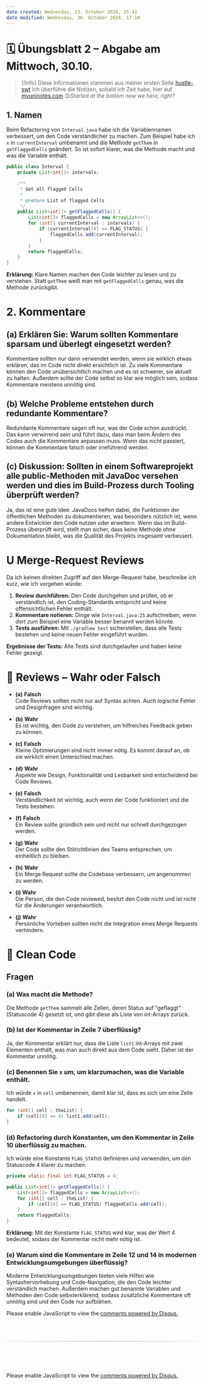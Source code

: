 ```yaml
---
date created: Wednesday, 23. October 2024, 15:41
date modified: Wednesday, 30. October 2024, 17:10
---
```


# 🗓 Übungsblatt 2 – Abgabe am Mittwoch, 30.10.

> [!info] Diese Informationen stammen aus meiner ersten Seite [hustle-swt](https://hustle-swt.vercel.app/) Ich überführe die Notizen, sobald ich Zeit habe, hier auf [myuninotes.com](https://myuninotes.com/) 😊*Started at the bottom now we here, right?*

## 1. Namen

Beim Refactoring von `Interval.java` habe ich die Variablennamen verbessert, um den Code verständlicher zu machen. Zum Beispiel habe ich `x` in `currentInterval` umbenannt und die Methode `getThem` in `getFlaggedCells` geändert. So ist sofort klarer, was die Methode macht und was die Variable enthält.

```java
public class Interval {
    private List<int[]> intervals;

    /**
     * Get all flagged Cells
     *
     * @return List of flagged Cells
     */
    public List<int[]> getFlaggedCells() {
        List<int[]> flaggedCells = new ArrayList<>();
        for (int[] currentInterval : intervals) {
            if (currentInterval[0] == FLAG_STATUS) {
                flaggedCells.add(currentInterval);
            }
        }
        return flaggedCells;
    }
}
```

**Erklärung:** Klare Namen machen den Code leichter zu lesen und zu verstehen. Statt `getThem` weiß man mit `getFlaggedCells` genau, was die Methode zurückgibt.

# 2. Kommentare

## (a) Erklären Sie: Warum sollten Kommentare sparsam und überlegt eingesetzt werden?

Kommentare sollten nur dann verwendet werden, wenn sie wirklich etwas erklären, das im Code nicht direkt ersichtlich ist. Zu viele Kommentare können den Code unübersichtlich machen und es ist schwerer, sie aktuell zu halten. Außerdem sollte der Code selbst so klar wie möglich sein, sodass Kommentare meistens unnötig sind.

## (b) Welche Probleme entstehen durch redundante Kommentare?

Redundante Kommentare sagen oft nur, was der Code schon ausdrückt. Das kann verwirrend sein und führt dazu, dass man beim Ändern des Codes auch die Kommentare anpassen muss. Wenn das nicht passiert, können die Kommentare falsch oder irreführend werden.

## (c) Diskussion: Sollten in einem Softwareprojekt **alle public-Methoden mit JavaDoc** versehen werden und dies im Build-Prozess durch Tooling überprüft werden?

Ja, das ist eine gute Idee. JavaDocs helfen dabei, die Funktionen der öffentlichen Methoden zu dokumentieren, was besonders nützlich ist, wenn andere Entwickler den Code nutzen oder erweitern. Wenn das im Build-Prozess überprüft wird, stellt man sicher, dass keine Methode ohne Dokumentation bleibt, was die Qualität des Projekts insgesamt verbessert.

# U Merge-Request Reviews

Da ich keinen direkten Zugriff auf den Merge-Request habe, beschreibe ich kurz, wie ich vorgehen würde:

1. **Review durchführen:** Den Code durchgehen und prüfen, ob er verständlich ist, den Coding-Standards entspricht und keine offensichtlichen Fehler enthält.
2. **Kommentare notieren:** Dinge wie `Interval.java:25` aufschreiben, wenn dort zum Beispiel eine Variable besser benannt werden könnte.
3. **Tests ausführen:** Mit `./gradlew test` sicherstellen, dass alle Tests bestehen und keine neuen Fehler eingeführt wurden.

**Ergebnisse der Tests:** Alle Tests sind durchgelaufen und haben keine Fehler gezeigt.

# 🧩 Reviews – Wahr oder Falsch

- **(a)** **Falsch**  
  Code Reviews sollten nicht nur auf Syntax achten. Auch logische Fehler und Designfragen sind wichtig.

- **(b)** **Wahr**  
  Es ist wichtig, den Code zu verstehen, um hilfreiches Feedback geben zu können.

- **(c)** **Falsch**  
  Kleine Optimierungen sind nicht immer nötig. Es kommt darauf an, ob sie wirklich einen Unterschied machen.

- **(d)** **Wahr**  
  Aspekte wie Design, Funktionalität und Lesbarkeit sind entscheidend bei Code Reviews.

- **(e)** **Falsch**  
  Verständlichkeit ist wichtig, auch wenn der Code funktioniert und die Tests bestehen.

- **(f)** **Falsch**  
  Ein Review sollte gründlich sein und nicht nur schnell durchgezogen werden.

- **(g)** **Wahr**  
  Der Code sollte den Stilrichtlinien des Teams entsprechen, um einheitlich zu bleiben.

- **(h)** **Wahr**  
  Ein Merge Request sollte die Codebase verbessern, um angenommen zu werden.

- **(i)** **Wahr**  
  Die Person, die den Code reviewed, besitzt den Code nicht und ist nicht für die Änderungen verantwortlich.

- **(j)** **Wahr**  
  Persönliche Vorlieben sollten nicht die Integration eines Merge Requests verhindern.

# 🧼 Clean Code

## Fragen

### (a) Was macht die Methode?

Die Methode `getThem` sammelt alle Zellen, deren Status auf "geflaggt" (Statuscode 4) gesetzt ist, und gibt diese als Liste von int-Arrays zurück.

### (b) Ist der Kommentar in Zeile 7 überflüssig?

Ja, der Kommentar erklärt nur, dass die Liste `list1` int-Arrays mit zwei Elementen enthält, was man auch direkt aus dem Code sieht. Daher ist der Kommentar unnötig.

### (c) Benennen Sie `x` um, um klarzumachen, was die Variable enthält.

Ich würde `x` in `cell` umbenennen, damit klar ist, dass es sich um eine Zelle handelt.

```java
for (int[] cell : theList) {
    if (cell[0] == 4) list1.add(cell);
}
```

### (d) Refactoring durch Konstanten, um den Kommentar in Zeile 10 überflüssig zu machen.

Ich würde eine Konstante `FLAG_STATUS` definieren und verwenden, um den Statuscode 4 klarer zu machen.

```java
private static final int FLAG_STATUS = 4;

public List<int[]> getFlaggedCells() {
    List<int[]> flaggedCells = new ArrayList<>();
    for (int[] cell : theList) {
        if (cell[0] == FLAG_STATUS) flaggedCells.add(cell);
    }
    return flaggedCells;
}
```

**Erklärung:** Mit der Konstante `FLAG_STATUS` wird klar, was der Wert 4 bedeutet, sodass der Kommentar nicht mehr nötig ist.

### (e) Warum sind die Kommentare in Zeile 12 und 14 in modernen Entwicklungsumgebungen überflüssig?

Moderne Entwicklungsumgebungen bieten viele Hilfen wie Syntaxhervorhebung und Code-Navigation, die den Code leichter verständlich machen. Außerdem machen gut benannte Variablen und Methoden den Code selbsterklärend, sodass zusätzliche Kommentare oft unnötig sind und den Code nur aufblähen.

<!-- DISQUS SCRIPT COMMENT START -->

<!-- DISQUS RECOMMENDATION START -->

<div id="disqus_recommendations"></div>

<script> 
(function() { // REQUIRED CONFIGURATION VARIABLE: EDIT THE SHORTNAME BELOW
var d = document, s = d.createElement('script'); // IMPORTANT: Replace EXAMPLE with your forum shortname!
s.src = 'https://myuninotes.disqus.com/recommendations.js'; s.setAttribute('data-timestamp', +new Date());
(d.head || d.body).appendChild(s);
})();
</script>
<noscript>
Please enable JavaScript to view the 
<a href="https://disqus.com/?ref_noscript" rel="nofollow">
comments powered by Disqus.
</a>
</noscript>

<!-- DISQUS RECOMMENDATION END -->

<hr style="border: none; height: 2px; background: linear-gradient(to right, #f0f0f0, #ccc, #f0f0f0); margin-top: 4rem; margin-bottom: 5rem;">
<div id="disqus_thread"></div>
<script>
    /**
    *  RECOMMENDED CONFIGURATION VARIABLES: EDIT AND UNCOMMENT THE SECTION BELOW TO INSERT DYNAMIC VALUES FROM YOUR PLATFORM OR CMS.
    *  LEARN WHY DEFINING THESE VARIABLES IS IMPORTANT: https://disqus.com/admin/universalcode/#configuration-variables    */
    /*
    var disqus_config = function () {
    this.page.url = PAGE_URL;  // Replace PAGE_URL with your page's canonical URL variable
    this.page.identifier = PAGE_IDENTIFIER; // Replace PAGE_IDENTIFIER with your page's unique identifier variable
    };
    */
    (function() { // DON'T EDIT BELOW THIS LINE
    var d = document, s = d.createElement('script');
    s.src = 'https://myuninotes.disqus.com/embed.js';
    s.setAttribute('data-timestamp', +new Date());
    (d.head || d.body).appendChild(s);
    })();
</script>
<noscript>Please enable JavaScript to view the <a href="https://disqus.com/?ref_noscript">comments powered by Disqus.</a></noscript>

<!-- DISQUS SCRIPT COMMENT END -->
